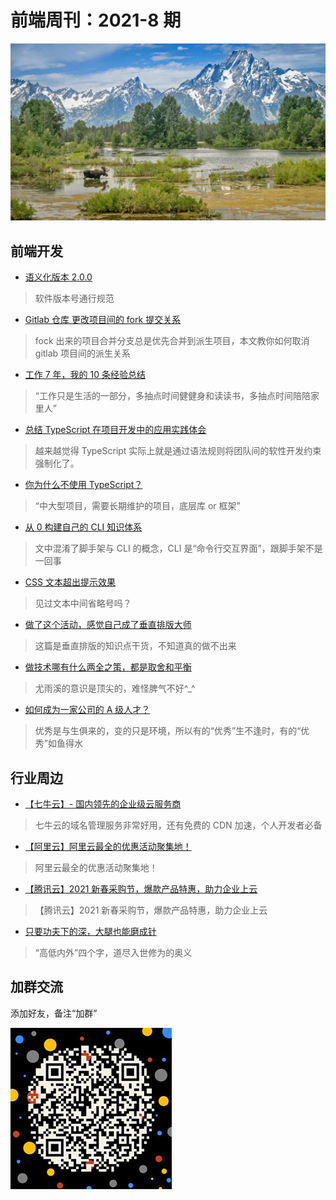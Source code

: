 # 前端周刊：2021-8 期

[![](/img/bing/20210713.png?imageMogr2/thumbnail/960x)](https://cn.bing.com/search?q=大提顿国家公园)

## 前端开发

- [语义化版本 2.0.0](https://semver.org/lang/zh-CN/)

> 软件版本号通行规范

- [Gitlab 仓库 更改项目间的 fork 提交关系](https://www.linkops.cn/wf/2570.html)

> fock 出来的项目合并分支总是优先合并到派生项目，本文教你如何取消 gitlab 项目间的派生关系

- [工作 7 年，我的 10 条经验总结](https://mp.weixin.qq.com/s/CSkI6OODNqWxPzgD5PVXXw)

> “工作只是生活的一部分，多抽点时间健健身和读读书，多抽点时间陪陪家里人”

- [总结 TypeScript 在项目开发中的应用实践体会](https://juejin.cn/post/6970841540776329224#heading-5)

> 越来越觉得 TypeScript 实际上就是通过语法规则将团队间的软性开发约束强制化了。

- [你为什么不使用 TypeScript？](https://www.zhihu.com/question/273619114)

> “中大型项目，需要长期维护的项目，底层库 or 框架”

- [从 0 构建自己的 CLI 知识体系](https://juejin.cn/post/6966119324478079007)

> 文中混淆了脚手架与 CLI 的概念，CLI 是“命令行交互界面”，跟脚手架不是一回事

- [CSS 文本超出提示效果](https://juejin.cn/post/6966042926853914654)

> 见过文本中间省略号吗？

- [做了这个活动，感觉自己成了垂直排版大师](https://mp.weixin.qq.com/s/d2YZ2K02LYYRVld_VTCV-Q)

> 这篇是垂直排版的知识点干货，不知道真的做不出来

- [做技术哪有什么两全之策，都是取舍和平衡](https://mp.weixin.qq.com/s/_q_SnCbGyXrNnXA876tXbA)

> 尤雨溪的意识是顶尖的，难怪脾气不好^\_^

- [如何成为一家公司的 A 级人才？](https://mp.weixin.qq.com/s/hNHM8GB5xIKCVd5GjLdWjw)

> 优秀是与生俱来的，变的只是环境，所以有的“优秀”生不逢时，有的“优秀”如鱼得水

## 行业周边

- [【七牛云】- 国内领先的企业级云服务商](https://marketing.qiniu.com/cps/redirect?redirect_id=4&cps_key=1hfwb75ib2jbm)

> 七牛云的域名管理服务非常好用，还有免费的 CDN 加速，个人开发者必备

- [【阿里云】阿里云最全的优惠活动聚集地！](https://www.aliyun.com/activity?source=5176.11533457&userCode=y31qmczl)

> 阿里云最全的优惠活动聚集地！

- [【腾讯云】2021 新春采购节，爆款产品特惠，助力企业上云](https://curl.qcloud.com/6TLg1x6p)

> 【腾讯云】2021 新春采购节，爆款产品特惠，助力企业上云

- [只要功夫下的深，大腿也能磨成针](https://mp.weixin.qq.com/s/ZLRGscxdyh8F8mL82_I9Rg)

> “高低内外”四个字，道尽入世修为的奥义

## 加群交流

添加好友，备注“加群”

![refned_x](/img/a/refined-x.jpg)
